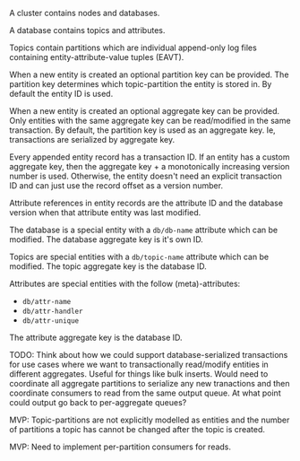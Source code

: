 A cluster contains nodes and databases.

A database contains topics and attributes.

Topics contain partitions which are individual append-only log files containing
entity-attribute-value tuples (EAVT).

When a new entity is created an optional partition key can be provided. The
partition key determines which topic-partition the entity is stored in. By
default the entity ID is used.

When a new entity is created an optional aggregate key can be provided. Only
entities with the same aggregate key can be read/modified in the same
transaction. By default, the partition key is used as an aggregate key. Ie,
transactions are serialized by aggregate key.

Every appended entity record has a transaction ID. If an entity has a custom
aggregate key, then the aggregate key + a monotonically increasing version
number is used. Otherwise, the entity doesn't need an explicit transaction ID
and can just use the record offset as a version number.

Attribute references in entity records are the attribute ID and the database
version when that attribute entity was last modified.

The database is a special entity with a `db/db-name` attribute which can be
modified. The database aggregate key is it's own ID.

Topics are special entities with a `db/topic-name` attribute which can be
modified. The topic aggregate key is the database ID.

Attributes are special entities with the follow (meta)-attributes:
- `db/attr-name`
- `db/attr-handler`
- `db/attr-unique`

The attribute aggregate key is the database ID.

TODO: Think about how we could support database-serialized transactions for use
cases where we want to transactionally read/modify entities in different
aggregates. Useful for things like bulk inserts. Would need to coordinate all
aggregate partitions to serialize any new tranactions and then coordinate
consumers to read from the same output queue. At what point could output go back
to per-aggregate queues?

MVP: Topic-partitions are not explicitly modelled as entities and the number of
partitions a topic has cannot be changed after the topic is created.

MVP: Need to implement per-partition consumers for reads.